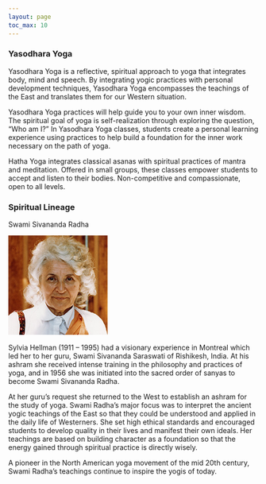 ```yaml
---
layout: page
toc_max: 10
---
```


### Yasodhara Yoga

Yasodhara Yoga is a reflective, spiritual approach to yoga that integrates body, mind and speech. By integrating yogic practices with personal development techniques, Yasodhara Yoga encompasses the teachings of the East and translates them for our Western situation.

Yasodhara Yoga practices will help guide you to your own inner wisdom. The spiritual goal of yoga is self-realization through exploring the question, “Who am I?” In Yasodhara Yoga classes, students create a personal learning experience using practices to help build a foundation for the inner work necessary on the path of yoga.

Hatha Yoga integrates classical asanas with spiritual practices of mantra and meditation. Offered in small groups, these classes empower students to accept and listen to their bodies. Non-competitive and compassionate, open to all levels.



### Spiritual Lineage

Swami Sivananda Radha

![Swami Sivananda Radha](/assets/img/radha.jpg)

Sylvia Hellman (1911 – 1995) had a visionary experience in Montreal which led her to her guru, Swami Sivananda Saraswati of Rishikesh, India. At his ashram she received intense training in the philosophy and practices of yoga, and in 1956 she was initiated into the sacred order of sanyas to become Swami Sivananda Radha.

At her guru’s request she returned to the West to establish an ashram for the study of yoga. Swami Radha’s major focus was to interpret the ancient yogic teachings of the East so that they could be understood and applied in the daily life of Westerners. She set high ethical standards and encouraged students to develop quality in their lives and manifest their own ideals. Her teachings are based on building character as a foundation so that the energy gained through spiritual practice is directly wisely.

A pioneer in the North American yoga movement of the mid 20th century, Swami Radha’s teachings continue to inspire the yogis of today.